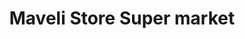 ---
title: "Maveli Store Super market"
url: /chettippadi/maveli-store-super-market/
shop: Supermarkt
---